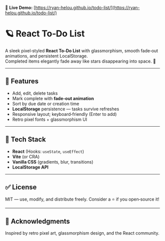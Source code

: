 🔗 **Live Demo:** [https://ryan-helou.github.io/todo-list/](https://ryan-helou.github.io/todo-list/)


# 🪐 React To‑Do List

A sleek pixel‑styled **React To‑Do List** with glassmorphism, smooth fade‑out animations, and persistent LocalStorage.  
Completed items elegantly fade away like stars disappearing into space. 🌌

---

## 🚀 Features
- Add, edit, delete tasks
- Mark complete with **fade‑out animation**
- Sort by due date or creation time
- **LocalStorage** persistence — tasks survive refreshes
- Responsive layout; keyboard‑friendly (Enter to add)
- Retro pixel fonts + glassmorphism UI

---

## 🧠 Tech Stack
- **React** (Hooks: `useState`, `useEffect`)
- **Vite** (or CRA)
- **Vanilla CSS** (gradients, blur, transitions)
- **LocalStorage API**

---

## ✅ License
MIT — use, modify, and distribute freely. Consider a ⭐ if you open‑source it!

---

## 🙌 Acknowledgments
Inspired by retro pixel art, glassmorphism design, and the React community.
